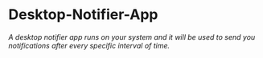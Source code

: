 # Desktop-Notifier-App
###### A desktop notifier app runs on your system and it will be used to send you notifications after every specific interval of time.
